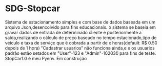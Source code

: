 # SDG-Stopcar

Sistema de estacionamento simples e com base de dados baseada em um arquivo Json,desencolvido para fins educacionais. o sistema se baseia em gravar dados de entrada de determinado cliente e posteriormente a saída,realizando o cálculo de preço baseado no tempo estacionado,tipo de veículo e taxa de serviço que é cobrada a partir de x horas(default: R$ 0.50 depois de 1 hora) 
"Cadastrar usuarios" não funciona ainda,e e os usuarios padrão estão setados em "User"-123 e "Admin"-102030 para fins de teste.
StopCar1.0 é meu Pyenv.
Em construção
